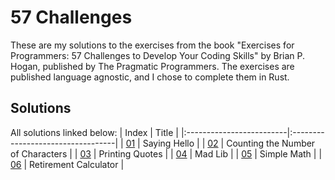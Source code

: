 # 57 Challenges

These are my solutions to the exercises from the book "Exercises for Programmers: 57 Challenges to Develop Your Coding Skills" by Brian P. Hogan, published by The Pragmatic Programmers. The exercises are published language agnostic, and I chose to complete them in Rust.

## Solutions

All solutions linked below:
| Index                    | Title                             |
|:-------------------------|:----------------------------------|
| [01](./ch01/src/main.rs) | Saying Hello                      |
| [02](./ch02/src/main.rs) | Counting the Number of Characters |
| [03](./ch03/src/main.rs) | Printing Quotes                   |
| [04](./ch04/src/main.rs) | Mad Lib                           |
| [05](./ch05/src/main.rs) | Simple Math                       |
| [06](./ch06/src/main.rs) | Retirement Calculator             |

